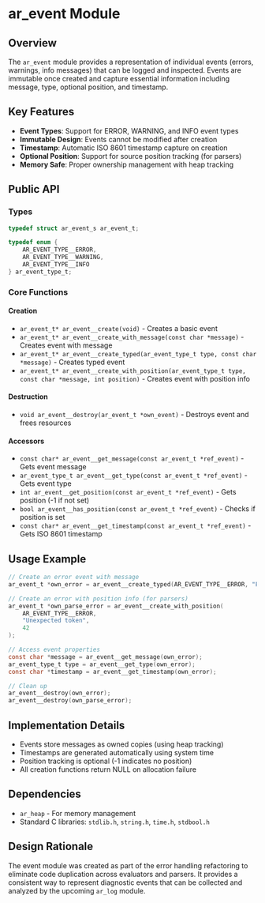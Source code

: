 # ar_event Module

## Overview

The `ar_event` module provides a representation of individual events (errors, warnings, info messages) that can be logged and inspected. Events are immutable once created and capture essential information including message, type, optional position, and timestamp.

## Key Features

- **Event Types**: Support for ERROR, WARNING, and INFO event types
- **Immutable Design**: Events cannot be modified after creation
- **Timestamp**: Automatic ISO 8601 timestamp capture on creation
- **Optional Position**: Support for source position tracking (for parsers)
- **Memory Safe**: Proper ownership management with heap tracking

## Public API

### Types

```c
typedef struct ar_event_s ar_event_t;

typedef enum {
    AR_EVENT_TYPE__ERROR,
    AR_EVENT_TYPE__WARNING,
    AR_EVENT_TYPE__INFO
} ar_event_type_t;
```

### Core Functions

#### Creation
- `ar_event_t* ar_event__create(void)` - Creates a basic event
- `ar_event_t* ar_event__create_with_message(const char *message)` - Creates event with message
- `ar_event_t* ar_event__create_typed(ar_event_type_t type, const char *message)` - Creates typed event
- `ar_event_t* ar_event__create_with_position(ar_event_type_t type, const char *message, int position)` - Creates event with position info

#### Destruction
- `void ar_event__destroy(ar_event_t *own_event)` - Destroys event and frees resources

#### Accessors
- `const char* ar_event__get_message(const ar_event_t *ref_event)` - Gets event message
- `ar_event_type_t ar_event__get_type(const ar_event_t *ref_event)` - Gets event type
- `int ar_event__get_position(const ar_event_t *ref_event)` - Gets position (-1 if not set)
- `bool ar_event__has_position(const ar_event_t *ref_event)` - Checks if position is set
- `const char* ar_event__get_timestamp(const ar_event_t *ref_event)` - Gets ISO 8601 timestamp

## Usage Example

```c
// Create an error event with message
ar_event_t *own_error = ar_event__create_typed(AR_EVENT_TYPE__ERROR, "File not found");

// Create an error with position info (for parsers)
ar_event_t *own_parse_error = ar_event__create_with_position(
    AR_EVENT_TYPE__ERROR, 
    "Unexpected token", 
    42
);

// Access event properties
const char *message = ar_event__get_message(own_error);
ar_event_type_t type = ar_event__get_type(own_error);
const char *timestamp = ar_event__get_timestamp(own_error);

// Clean up
ar_event__destroy(own_error);
ar_event__destroy(own_parse_error);
```

## Implementation Details

- Events store messages as owned copies (using heap tracking)
- Timestamps are generated automatically using system time
- Position tracking is optional (-1 indicates no position)
- All creation functions return NULL on allocation failure

## Dependencies

- `ar_heap` - For memory management
- Standard C libraries: `stdlib.h`, `string.h`, `time.h`, `stdbool.h`

## Design Rationale

The event module was created as part of the error handling refactoring to eliminate code duplication across evaluators and parsers. It provides a consistent way to represent diagnostic events that can be collected and analyzed by the upcoming `ar_log` module.